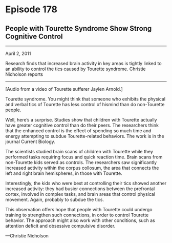 # Episode 178

## People with Tourette Syndrome Show Strong Cognitive Control

---

April 2, 2011

Research finds that increased brain activity in key areas is tightly linked to an ability to control the tics caused by Tourette syndrome. Christie Nicholson reports

---

[Audio from a video of Tourette sufferer Jaylen Arnold.]

Tourette syndrome. You might think that someone who exhibits the physical and verbal tics of Tourette has less control of hismind than do non-Tourette people.

Well, here’s a surprise. Studies show that children with Tourette actually have greater cognitive control than do their peers. The researchers think that the enhanced control is the effect of spending so much time and energy attempting to subdue Tourette-related behaviors. The work is in the journal Current Biology.

The scientists studied brain scans of children with Tourette while they performed tasks requiring focus and quick reaction time. Brain scans from non-Tourette kids served as controls. The researchers saw significantly increased activity within the corpus collosum, the area that connects the left and right brain hemispheres, in those with Tourette.

Interestingly, the kids who were best at controlling their tics showed another increased activity: they had busier connections between the prefrontal cortex, involved in complex tasks, and brain areas that control physical movement. Again, probably to subdue the tics.

This observation offers hope that people with Tourette could undergo training to strengthen such connections, in order to control Tourette behavior. The approach might also work with other conditions, such as attention deficit and obsessive compulsive disorder.

—Christie Nicholson

